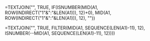 =TEXTJOIN("", TRUE, IF(ISNUMBER(MID(A1, ROW(INDIRECT("1"&":"&LEN(A1))), 12)+0), MID(A1, ROW(INDIRECT("1"&":"&LEN(A1))), 12), ""))


=TEXTJOIN("", TRUE, FILTER(MID(A1, SEQUENCE(LEN(A1)-11), 12), ISNUMBER(--MID(A1, SEQUENCE(LEN(A1)-11), 12))))


